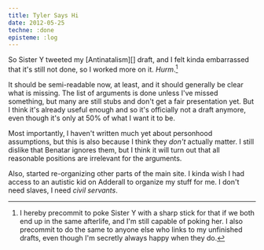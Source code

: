 ```yaml
---
title: Tyler Says Hi
date: 2012-05-25
techne: :done
episteme: :log
---
```


So Sister Y tweeted my [Antinatalism][] draft, and I felt kinda embarrassed that it's still not done, so I worked more on it. *Hurm*.[^poke]

[^poke]: I hereby precommit to poke Sister Y with a sharp stick for that if we both end up in the same afterlife, and I'm still capable of poking her. I also precommit to do the same to anyone else who links to my unfinished drafts, even though I'm secretly always happy when they do.

It should be semi-readable now, at least, and it should generally be clear what is missing. The list of arguments is done unless I've missed something, but many are still stubs and don't get a fair presentation yet. But I think it's already useful enough and so it's officially not a draft anymore, even though it's only at 50% of what I want it to be.

Most importantly, I haven't written much yet about personhood assumptions, but this is also because I think they *don't* actually matter. I still dislike that Benatar ignores them, but I think it will turn out that all reasonable positions are irrelevant for the arguments.

Also, started re-organizing other parts of the main site. I kinda wish I had access to an autistic kid on Adderall to organize my stuff for me. I don't need slaves, I need *civil servants*.
